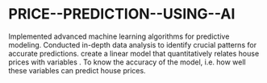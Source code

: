 # PRICE--PREDICTION--USING--AI
Implemented advanced machine learning algorithms for predictive modeling. Conducted in-depth data analysis to
identify crucial patterns for accurate predictions.
create a linear model that quantitatively relates house prices with variables . To know the accuracy of the model, i.e.
how well these variables can predict house prices.
